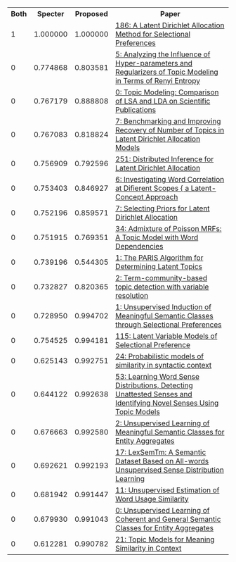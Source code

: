 <html><table><tr>
<th>Both</th>
<th>Specter</th>
<th>Proposed</th>
<th>Paper</th>
</tr>
<tr>
<td>1</td>
<td>1.000000</td>
<td>1.000000</td>
<td><a href="https://www.semanticscholar.org/paper/40cf9b8ac93a4ff89516f60a9e21867bb667104d">186: A Latent Dirichlet Allocation Method for Selectional Preferences</a></td>
</tr>
<tr>
<td>0</td>
<td>0.774868</td>
<td>0.803581</td>
<td><a href="https://www.semanticscholar.org/paper/60880eac0b8df213a4ae1d1ea744565a511aa921">5: Analyzing the Influence of Hyper-parameters and Regularizers of Topic Modeling in Terms of Renyi Entropy</a></td>
</tr>
<tr>
<td>0</td>
<td>0.767179</td>
<td>0.888808</td>
<td><a href="https://www.semanticscholar.org/paper/648beea52e5c738dbfb5e8af31cde1dd78239038">0: Topic Modeling: Comparison of LSA and LDA on Scientific Publications</a></td>
</tr>
<tr>
<td>0</td>
<td>0.767083</td>
<td>0.818824</td>
<td><a href="https://www.semanticscholar.org/paper/2175aa77463e23da96281cc2fb5125e0b9de3bbd">7: Benchmarking and Improving Recovery of Number of Topics in Latent Dirichlet Allocation Models</a></td>
</tr>
<tr>
<td>0</td>
<td>0.756909</td>
<td>0.792596</td>
<td><a href="https://www.semanticscholar.org/paper/f9177caf1b05b0b9a7ab2f4be0cfbd73fe5696d8">251: Distributed Inference for Latent Dirichlet Allocation</a></td>
</tr>
<tr>
<td>0</td>
<td>0.753403</td>
<td>0.846927</td>
<td><a href="https://www.semanticscholar.org/paper/cce352dc9f1a2fe436593ca802605c432615d9d2">6: Investigating Word Correlation at Difierent Scopes { a Latent-Concept Approach</a></td>
</tr>
<tr>
<td>0</td>
<td>0.752196</td>
<td>0.859571</td>
<td><a href="https://www.semanticscholar.org/paper/f8c1c4ff2f1730a8f7a51d5dbf6e4d61d7e0bb21">7: Selecting Priors for Latent Dirichlet Allocation</a></td>
</tr>
<tr>
<td>0</td>
<td>0.751915</td>
<td>0.769351</td>
<td><a href="https://www.semanticscholar.org/paper/de96fc33312e643a85c0bf85d3ecb8c6cf15bde3">34: Admixture of Poisson MRFs: A Topic Model with Word Dependencies</a></td>
</tr>
<tr>
<td>0</td>
<td>0.739196</td>
<td>0.544305</td>
<td><a href="https://www.semanticscholar.org/paper/c2a893df781734cbb19a03ab21482fd8a96ece7f">1: The PARIS Algorithm for Determining Latent Topics</a></td>
</tr>
<tr>
<td>0</td>
<td>0.732827</td>
<td>0.820365</td>
<td><a href="https://www.semanticscholar.org/paper/dd3ac7203f7333ce55e2fb1a3b677e242366cd91">2: Term-community-based topic detection with variable resolution</a></td>
</tr>
<tr>
<td>0</td>
<td>0.728950</td>
<td>0.994702</td>
<td><a href="https://www.semanticscholar.org/paper/1f3ebcaf57bd56b303daf5d618ea23e15041d084">1: Unsupervised Induction of Meaningful Semantic Classes through Selectional Preferences</a></td>
</tr>
<tr>
<td>0</td>
<td>0.754525</td>
<td>0.994181</td>
<td><a href="https://www.semanticscholar.org/paper/abd398e97c591326bae6410e1df35dad95f46d3c">115: Latent Variable Models of Selectional Preference</a></td>
</tr>
<tr>
<td>0</td>
<td>0.625143</td>
<td>0.992751</td>
<td><a href="https://www.semanticscholar.org/paper/4fdac459a178d435f87c295f3edf9a744e714325">24: Probabilistic models of similarity in syntactic context</a></td>
</tr>
<tr>
<td>0</td>
<td>0.644122</td>
<td>0.992638</td>
<td><a href="https://www.semanticscholar.org/paper/59446338829e1a5fb46bd2cbaf14f6df4b337a52">53: Learning Word Sense Distributions, Detecting Unattested Senses and Identifying Novel Senses Using Topic Models</a></td>
</tr>
<tr>
<td>0</td>
<td>0.676663</td>
<td>0.992580</td>
<td><a href="https://www.semanticscholar.org/paper/c95f8690b978d1c60722909834fee86ab787e849">2: Unsupervised Learning of Meaningful Semantic Classes for Entity Aggregates</a></td>
</tr>
<tr>
<td>0</td>
<td>0.692621</td>
<td>0.992193</td>
<td><a href="https://www.semanticscholar.org/paper/62d25d582b15889ff23d2abedbf9652015bb9f66">17: LexSemTm: A Semantic Dataset Based on All-words Unsupervised Sense Distribution Learning</a></td>
</tr>
<tr>
<td>0</td>
<td>0.681942</td>
<td>0.991447</td>
<td><a href="https://www.semanticscholar.org/paper/9e6adbe0d8e2cbc52cb64736341ee656f8157a7b">11: Unsupervised Estimation of Word Usage Similarity</a></td>
</tr>
<tr>
<td>0</td>
<td>0.679930</td>
<td>0.991043</td>
<td><a href="https://www.semanticscholar.org/paper/3272f541e90456848600dec2c943485cf759a9d7">0: Unsupervised Learning of Coherent and General Semantic Classes for Entity Aggregates</a></td>
</tr>
<tr>
<td>0</td>
<td>0.612281</td>
<td>0.990782</td>
<td><a href="https://www.semanticscholar.org/paper/efec2d8dd197dccf6916aa0b69556a66bbb6bac8">21: Topic Models for Meaning Similarity in Context</a></td>
</tr>
</table></html>
